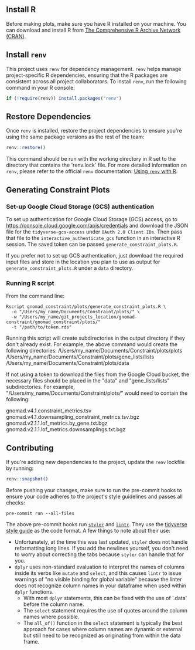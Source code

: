 ## Install R
Before making plots, make sure you have R installed on your machine. You can download
and install R from [The Comprehensive R Archive Network (CRAN)](https://cran.r-project.org/).

## Install `renv`
This project uses `renv` for dependency management. `renv` helps manage
project-specific R dependencies, ensuring that the R packages are consistent across all
project collaborators. To install `renv`, run the following command in your R console:
```R
if (!require(renv)) install.packages("renv")
```

## Restore Dependencies
Once `renv` is installed, restore the project dependencies to ensure you're using the
same package versions as the rest of the team:
```R
renv::restore()
```
This command should be run with the working directory in R set to the directory that contains the 'renv.lock' file. For more detailed information on `renv`, please refer to the official `renv`
documentation: [Using `renv` with R](https://rstudio.github.io/renv/articles/renv.html).

## Generating Constraint Plots
### Set-up Google Cloud Storage (GCS) authentication
To set up authentication for Google Cloud Storage (GCS) access, go to
https://console.cloud.google.com/apis/credentials and download the JSON file for
the `tidyverse-gcs-access` under `OAuth 2.0 Client IDs`. Then pass that file to the
`interactive_authenticate_gcs` function in an interactive R session. The saved token
can be passed `generate_constraint_plots.R`.

If you prefer not to set up GCS authentication, just download the required input files
and store in the location you plan to use as output for `generate_constraint_plots.R`
under a `data` directory.

### Running R script
From the command line:
```commandline
Rscript gnomad_constraint/plots/generate_constraint_plots.R \
  -o "/Users/my_name/Documents/Constraint/plots/" \
  -w "/Users/my_name/git_projects_location/gnomad-constraint/gnomad_constraint/plots/"
  -t "/path/to/token.rds"
```
Running this script will create subdirectories in the output directory if they don't already exist. For example, the above command would create the following directories:
/Users/my_name/Documents/Constraint/plots/plots
/Users/my_name/Documents/Constraint/plots/gene_lists/lists
/Users/my_name/Documents/Constraint/plots/data

If not using a token to download the files from the Google Cloud bucket, the necessary files should be placed in the "data" and "gene_lists/lists" subdirectories. For example, "/Users/my_name/Documents/Constraint/plots/" would need to contain the following:

gnomad.v4.1.constraint_metrics.tsv
gnomad.v4.1.downsampling_constraint_metrics.tsv.bgz
gnomad.v2.1.1.lof_metrics.by_gene.txt.bgz
gnomad.v2.1.1.lof_metrics.downsamplings.txt.bgz

## Contributing
If you're adding new dependencies to the project, update the `renv` lockfile by running:
```R
renv::snapshot()
```

Before pushing your changes, make sure to run the pre-commit hooks to ensure your code
adheres to the project's style guidelines and passes all checks:
```commandline
pre-commit run --all-files
```

The above pre-commit hooks run [`styler`](https://styler.r-lib.org/) and
[`lintr`](https://lintr.r-lib.org/). They use the
[tidyverse style guide](https://style.tidyverse.org/) as the code format. A few things
to note about their use:
 - Unfortunately, at the time this was last updated, `styler` does not handle reformatting long lines. If you add the newlines yourself, you don't need to worry about correcting the tabs because `styler` can handle that for you.
 - `dplyr` uses non-standard evaluation to interpret the names of columns inside its verbs like `mutate` and `select`, and this causes `lintr` to issue warnings of "no visible binding for global variable" because the linter does not recognize column names in your dataframe when used within `dplyr` functions.
   - With most `dplyr` statements, this can be fixed with the use of '.data' before the column name.
   - The `select` statement requires the use of quotes around the column names where possible.
   - The `all_of()` function in the `select` statement is typically the best approach for cases where column names are dynamic or external but still need to be recognized as originating from within the data frame.
